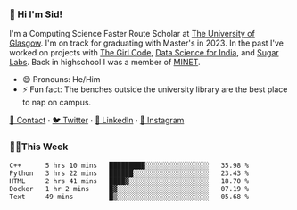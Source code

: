 ### 👋 Hi I'm Sid!
I'm a Computing Science Faster Route Scholar at [The University of Glasgow](https://gla.ac.uk). I'm on track for graduating with Master's in 2023. In the past I've worked on projects with [The Girl Code](https://thegirlcode.co/), [Data Science for India](), and [Sugar Labs](https://sugarlabs.org/). Back in highschool I was a member of [MINET](https://minet.co/). 

- 😄 Pronouns: He/Him
- ⚡ Fun fact: The benches outside the university library are the best place to nap on campus.

[📇 Contact](https://sid.gg/) · [🐦 Twitter](https://twitter.com/scholaronroad) · [👔 LinkedIn](https://linkedin.com/in/sidhant-bhavnani) · [📸 Instagram](https://www.instagram.com/bhavnani.pvt/) 

### 👨‍💻This Week
<!--START_SECTION:waka-->
```text
C++      5 hrs 10 mins   █████████░░░░░░░░░░░░░░░░   35.98 % 
Python   3 hrs 22 mins   ██████░░░░░░░░░░░░░░░░░░░   23.43 % 
HTML     2 hrs 41 mins   ████▓░░░░░░░░░░░░░░░░░░░░   18.70 % 
Docker   1 hr 2 mins     █▓░░░░░░░░░░░░░░░░░░░░░░░   07.19 % 
Text     49 mins         █▒░░░░░░░░░░░░░░░░░░░░░░░   05.68 % 
```
<!--END_SECTION:waka-->
